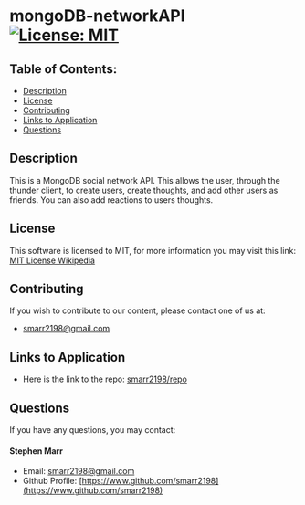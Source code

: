 # mongoDB-networkAPI [![License: MIT](https://img.shields.io/badge/License-MIT-yellow.svg)](https://opensource.org/licenses/MIT)

## Table of Contents:

- [Description](./README.md#description)
- [License](./README.md#license)
- [Contributing](./README.md#contributing)
- [Links to Application](./README.md#links-to-application)
- [Questions](./README.md#questions)

## Description

This is a MongoDB social network API. This allows the user, through the thunder client, to create users, create thoughts, and add other users as friends. You can also add reactions to users thoughts.

## License

This software is licensed to MIT, for more information you may visit this link:
[MIT License Wikipedia](https://en.wikipedia.org/wiki/MIT_License)

## Contributing

If you wish to contribute to our content, please contact one of us at:

- smarr2198@gmail.com

## Links to Application

- Here is the link to the repo: [smarr2198/repo](https://github.com/smarr2198/mongoDB-networkAPI)

## Questions

If you have any questions, you may contact:

#### Stephen Marr

- Email: smarr2198@gmail.com
- Github Profile: [https://www.github.com/smarr2198](https://www.github.com/smarr2198)
